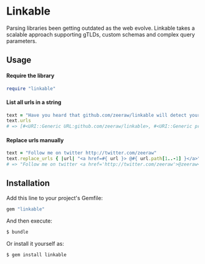 # Linkable
Parsing libraries been getting outdated as the web evolve. Linkable takes a scalable approach supporting gTLDs, custom schemas and complex query parameters.

## Usage

#### Require the library
```ruby
require "linkable"
```

#### List all urls in a string
```ruby
text = "Have you heard that github.com/zeeraw/linkable will detect your proprietary://special.snowflake.domain domain."
text.urls
# => [#<URI::Generic URL:github.com/zeeraw/linkable>, #<URI::Generic proprietary://special.snowflake.domain>]
```

#### Replace urls manually
```ruby
text = "Follow me on twitter http://twitter.com/zeeraw"
text.replace_urls { |url| "<a href=#{ url }> @#{ url.path[1..-1] }</a>" }
# => "Follow me on twitter <a href='http://twitter.com/zeeraw'>@zeeraw</a>"
```

## Installation
Add this line to your project's Gemfile:

```ruby
gem "linkable"
```

And then execute:

```bash
$ bundle
```

Or install it yourself as:

```bash
$ gem install linkable
```
